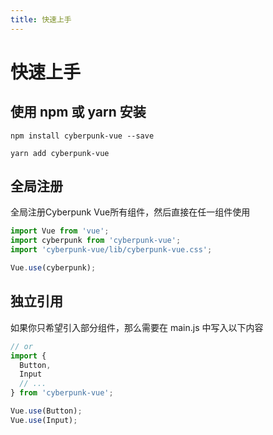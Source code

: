 ```yaml
---
title: 快速上手
---
```


# 快速上手

## 使用 npm 或 yarn 安装


```
npm install cyberpunk-vue --save
```

```
yarn add cyberpunk-vue
```


## 全局注册

全局注册Cyberpunk Vue所有组件，然后直接在任一组件使用

```js
import Vue from 'vue';
import cyberpunk from 'cyberpunk-vue';
import 'cyberpunk-vue/lib/cyberpunk-vue.css';

Vue.use(cyberpunk);
```

## 独立引用

如果你只希望引入部分组件，那么需要在 main.js 中写入以下内容

```js
// or
import {
  Button,
  Input
  // ...
} from 'cyberpunk-vue';

Vue.use(Button);
Vue.use(Input);
```